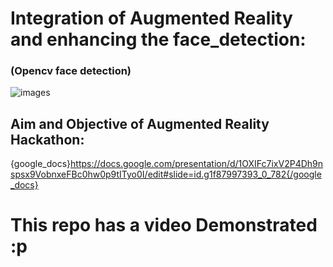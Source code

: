 # Integration of Augmented Reality and enhancing the face_detection:
### (Opencv face detection) 
  ![images](https://user-images.githubusercontent.com/64470724/130915698-9457c3e5-1417-4947-9c37-c31390dec29f.jpeg)


## Aim and Objective of Augmented Reality Hackathon:
{google_docs}https://docs.google.com/presentation/d/1OXIFc7ixV2P4Dh9nspsx9VobnxeFBc0hw0p9tITyo0I/edit#slide=id.g1f87997393_0_782{/google_docs}

# This repo has a video Demonstrated :p
